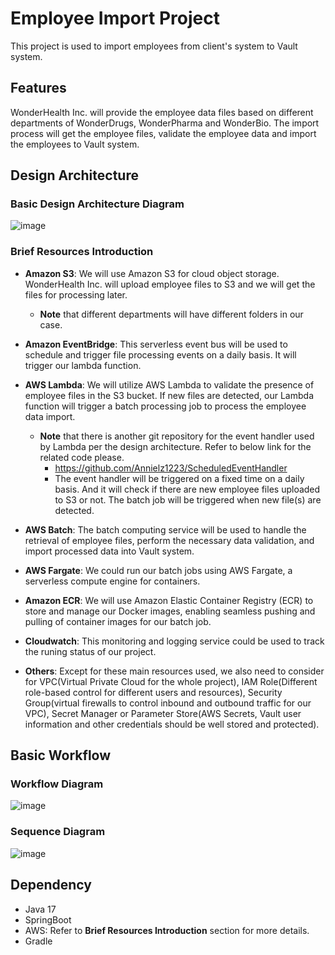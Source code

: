 # Employee Import Project

This project is used to import employees from client's system to Vault system.

## Features

WonderHealth Inc. will provide the employee data files based on different departments of WonderDrugs, WonderPharma and WonderBio. 
The import process will get the employee files, validate the employee data and import the employees to Vault system.

## Design Architecture

### Basic Design Architecture Diagram 

![image](https://github.com/user-attachments/assets/04ce4e8d-0b79-4d28-9a79-4d2c944736e7)

### Brief Resources Introduction 

- **Amazon S3**: We will use Amazon S3 for cloud object storage. WonderHealth Inc. will upload employee files to S3 and we will get the files for processing later.
  - **Note** that different departments will have different folders in our case.
    
- **Amazon EventBridge**: This serverless event bus will be used to schedule and trigger file processing events on a daily basis. It will trigger our lambda function.
- **AWS Lambda**: We will utilize AWS Lambda to validate the presence of employee files in the S3 bucket. If new files are detected, our Lambda function will trigger a batch processing job to process the employee data import.
  - **Note** that there is another git repository for the event handler used by Lambda per the design architecture. Refer to below link for the related code please.
    - https://github.com/Annielz1223/ScheduledEventHandler
    - The event handler will be triggered on a fixed time on a daily basis. And it will check if there are new employee files uploaded to S3 or not. The batch job will be triggered when new file(s) are detected.
- **AWS Batch**: The batch computing service will be used to handle the retrieval of employee files, perform the necessary data validation, and import processed data into Vault system.
- **AWS Fargate**: We could run our batch jobs using AWS Fargate, a serverless compute engine for containers.
- **Amazon ECR**: We will use Amazon Elastic Container Registry (ECR) to store and manage our Docker images, enabling seamless pushing and pulling of container images for our batch job.
- **Cloudwatch**: This monitoring and logging service could be used to track the runing status of our project.
- **Others**: Except for these main resources used, we also need to consider for VPC(Virtual Private Cloud for the whole project), IAM Role(Different role-based control for different users and resources), Security Group(virtual firewalls to control inbound and outbound traffic for our VPC), Secret Manager or Parameter Store(AWS Secrets, Vault user information and other credentials should be well stored and protected).

## Basic Workflow

### Workflow Diagram

![image](https://github.com/user-attachments/assets/da47d102-4acf-4761-9226-ad377131455a)

### Sequence Diagram 

![image](https://github.com/user-attachments/assets/8e1f7735-712a-4517-aa83-a371455fdaf5)

## Dependency

- Java 17
- SpringBoot
- AWS: Refer to **Brief Resources Introduction** section for more details.
- Gradle



